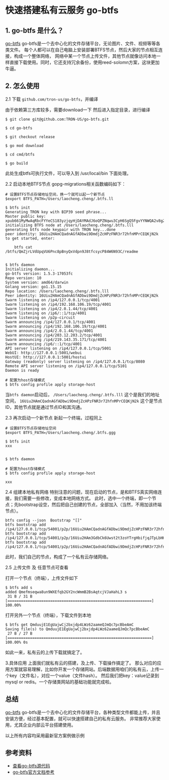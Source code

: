 # 快速搭建私有云服务 go-btfs

## 1. go-btfs 是什么？
[go-btfs](github.com/tron-us/go-btfs) go-btfs是一个去中心化的文件存储平台，无论图片、文件、视频等等各类文件。
每个人都可以在自己电脑上安装部署BTFS节点，然后大家的节点相互连接，构成一个整体网络，
网络中某一个节点上传文件，其他节点就像访问本地一样直接下载使用。同时，它还支持冗余备份，使用reed-solomn方案，这块更加牛逼。

## 2. 怎么使用

2.1 下载 `github.com/tron-us/go-btfs`，并编译

由于依赖第三方库较多，需要download一下
然后进入指定目录，进行编译

```shell
$ git clone git@github.com:TRON-US/go-btfs.git

$ cd go-btfs

$ git checkout release

$ go mod download

$ cd cmd/btfs

$ go build

``` 
此处生成btfs可执行文件，可以导入到 /usr/local/bin 下面处理。

2.2 启动本地BTFS节点
gopg-migrations相关函数编码如下：
```shell
# 设置BTFS节点存储地址空间，换一个就可以起一个新节点
$export BTFS_PATH=/Users/laocheng.cheng/.btfs.ll

$ btfs init 
Generating TRON key with BIP39 seed phrase...
Master public key:  xpub661MyMwAqRbcFYYeCS183yzjqyHjDAYMAdJ6oQPZNqwu3CyH6SgQ5FgvYYNWQA2v8gZWkZJ25Lr4gKuGHf21izyQ5s7aKjMuHGPRJ7AeGpq
initializing BTFS node at /Users/laocheng.cheng/.btfs.lll
generating btfs node keypair with TRON key...done
peer identity: 16Uiu2HAmCQadnAGfADbwi9DmdjZcHPzFNR3r72hfnMPrCEQKjN2k
to get started, enter:

	btfs cat /btfs/QmZjrLVdUpqVU6Pnc8pBnyQxVdpn9J8tfcsycP84W6N93C/readme


$ btfs daemon
Initializing daemon...
go-btfs version: 1.5.3-17053fc
Repo version: 10
System version: amd64/darwin
Golang version: go1.15.15
Repo location: /Users/laocheng.cheng/.btfs.lll
Peer identity: 16Uiu2HAmCQadnAGfADbwi9DmdjZcHPzFNR3r72hfnMPrCEQKjN2k
Swarm listening on /ip4/127.0.0.1/tcp/4001
Swarm listening on /ip4/192.168.106.19/tcp/4001
Swarm listening on /ip4/2.0.1.44/tcp/4001
Swarm listening on /ip6/::1/tcp/4001
Swarm listening on /p2p-circuit
Swarm announcing /ip4/127.0.0.1/tcp/4001
Swarm announcing /ip4/192.168.106.19/tcp/4001
Swarm announcing /ip4/2.0.1.44/tcp/4001
Swarm announcing /ip4/203.12.203.2/tcp/4001
Swarm announcing /ip4/219.143.35.171/tcp/4001
Swarm announcing /ip6/::1/tcp/4001
API server listening on /ip4/127.0.0.1/tcp/5001
WebUI: http://127.0.0.1:5001/webui
HostUI: http://127.0.0.1:5001/hostui
Gateway (readonly) server listening on /ip4/127.0.0.1/tcp/8080
Remote API server listening on /ip4/127.0.0.1/tcp/5101
Daemon is ready

# 配置为host存储模式
$ btfs config profile apply storage-host

```
当`btfs daemon`启动后，
`/Users/laocheng.cheng/.btfs.lll` 这个是我们的地址空间，
`16Uiu2HAmCQadnAGfADbwi9DmdjZcHPzFNR3r72hfnMPrCEQKjN2k` 这个是节点ID，其他节点就是通过节点ID和其沟通。

2.3 再次启动一个新节点
新起一个终端，过程同上
```shell
# 设置BTFS节点存储地址空间
$export BTFS_PATH=/Users/laocheng.cheng/.btfs.ggg

$ btfs init 
xxx


$ btfs daemon

# 配置为host存储模式
$ btfs config profile apply storage-host

xxx

```

2.4 组建本地私有网络
特别注意的问题，现在启动的节点，是和BTFS真实网络连接，我们需要一些修改，变成本地网络方式。
此时，选中一个终端，即一个节点；先bootstrap设空，然后把自己创建的节点，全部加入（当然，不用加该终端节点）。
```shell
btfs config --json  Bootstrap "[]"
btfs bootstrap add /ip4/127.0.0.1/tcp/54001/p2p/16Uiu2HAmCQadnAGfADbwi9DmdjZcHPzFNR3r72hfnMPrCEQKjN2k
btfs bootstrap add /ip4/127.0.0.1/tcp/54001/p2p/16Uiu2HAm3GdbCk6Uwst2t3zoYTrgHbifjqJTpLbHHUUPBcBT8oqC
btfs bootstrap add /ip4/127.0.0.1/tcp/54001/p2p/16Uiu2HAmCQadnAGfADbwi9DmdjZcHPzFNR3r72hfnMPrCEQKjN2k
```

此时，我们自己的节点，构成了一个私有云存储网络。


2.5 上传文件 及 任意节点可查看

打开一个节点（终端），上传文件如下
```shell
$ btfs add s
added Qmefmseqwa8un9WXEfqb2GY2ncWmmB2BsAqtcjVJaHahL3 s
 31 B / 31 B [================================================================] 100.00%
```

打开另外一个节点（终端），下载文件到本地
```shell
$ btfs get QmduujE1EgUajwCj2bxjdp4LWz62aameQJmQc7pcBbeAmC
Saving file(s) to QmduujE1EgUajwCj2bxjdp4LWz62aameQJmQc7pcBbeAmC
 27 B / 27 B [================================================================] 100.00% 0s
```
如此一来，私有云的上传下载就搞定了。

3.具体应用
上面我们就私有云的搭建，及上传、下载操作搞定了。
那么对应的应用方案就容易理解，比如你开发一个存储网站。后端数据用咱们的私有云，上传一个key（文件名），对应一个value（文件hash）。
然后我们把key：value记录到mysql or redis。一个存储类网站的基础功能就完成啦。


## 总结

[go-btfs](github.com/tron-us/go-btfs) go-btfs是一个去中心化的文件存储平台，各种类型文件都能上传，并且安装方便，经过基本配置，就可以快速搭建自己的私有云服务。
非常推荐大家使用，尤其企业内部云平台搭建使用。


以上所有内容均采用最新官方案例做示例
## 参考资料

- [查看go-btfs源代码](github.com/tron-us/go-btfs)
- [go-btfs官方文档参考](https://docs.btfs.io/docs)
